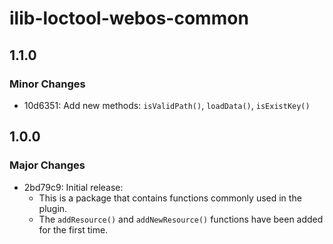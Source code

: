 # ilib-loctool-webos-common

## 1.1.0

### Minor Changes

- 10d6351: Add new methods: `isValidPath()`, `loadData()`, `isExistKey()`

## 1.0.0

### Major Changes

- 2bd79c9: Initial release:
  - This is a package that contains functions commonly used in the plugin.
  - The `addResource()` and `addNewResource()` functions have been added for the first time.
